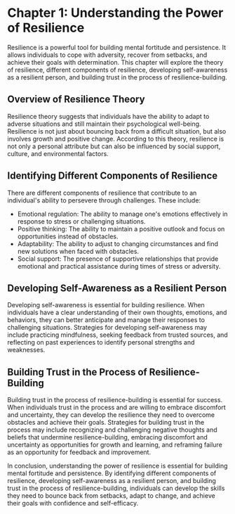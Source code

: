 Chapter 1: Understanding the Power of Resilience
================================================

Resilience is a powerful tool for building mental fortitude and persistence. It allows individuals to cope with adversity, recover from setbacks, and achieve their goals with determination. This chapter will explore the theory of resilience, different components of resilience, developing self-awareness as a resilient person, and building trust in the process of resilience-building.

Overview of Resilience Theory
-----------------------------

Resilience theory suggests that individuals have the ability to adapt to adverse situations and still maintain their psychological well-being. Resilience is not just about bouncing back from a difficult situation, but also involves growth and positive change. According to this theory, resilience is not only a personal attribute but can also be influenced by social support, culture, and environmental factors.

Identifying Different Components of Resilience
----------------------------------------------

There are different components of resilience that contribute to an individual's ability to persevere through challenges. These include:

* Emotional regulation: The ability to manage one's emotions effectively in response to stress or challenging situations.
* Positive thinking: The ability to maintain a positive outlook and focus on opportunities instead of obstacles.
* Adaptability: The ability to adjust to changing circumstances and find new solutions when faced with obstacles.
* Social support: The presence of supportive relationships that provide emotional and practical assistance during times of stress or adversity.

Developing Self-Awareness as a Resilient Person
-----------------------------------------------

Developing self-awareness is essential for building resilience. When individuals have a clear understanding of their own thoughts, emotions, and behaviors, they can better anticipate and manage their responses to challenging situations. Strategies for developing self-awareness may include practicing mindfulness, seeking feedback from trusted sources, and reflecting on past experiences to identify personal strengths and weaknesses.

Building Trust in the Process of Resilience-Building
----------------------------------------------------

Building trust in the process of resilience-building is essential for success. When individuals trust in the process and are willing to embrace discomfort and uncertainty, they can develop the resilience they need to overcome obstacles and achieve their goals. Strategies for building trust in the process may include recognizing and challenging negative thoughts and beliefs that undermine resilience-building, embracing discomfort and uncertainty as opportunities for growth and learning, and reframing failure as an opportunity for feedback and improvement.

In conclusion, understanding the power of resilience is essential for building mental fortitude and persistence. By identifying different components of resilience, developing self-awareness as a resilient person, and building trust in the process of resilience-building, individuals can develop the skills they need to bounce back from setbacks, adapt to change, and achieve their goals with confidence and self-efficacy.
